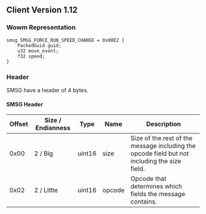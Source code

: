## Client Version 1.12

### Wowm Representation
```rust,ignore
smsg SMSG_FORCE_RUN_SPEED_CHANGE = 0x00E2 {
    PackedGuid guid;    
    u32 move_event;    
    f32 speed;    
}

```
### Header
SMSG have a header of 4 bytes.

#### SMSG Header
| Offset | Size / Endianness | Type   | Name   | Description |
| ------ | ----------------- | ------ | ------ | ----------- |
| 0x00   | 2 / Big           | uint16 | size   | Size of the rest of the message including the opcode field but not including the size field.|
| 0x02   | 2 / Little        | uint16 | opcode | Opcode that determines which fields the message contains.|
